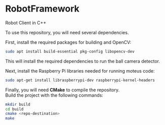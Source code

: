 # RobotFramework
Robot Client in C++

To use this repository, you will need several dependencies.  

First, install the required packages for building and OpenCV:

```bash
sudo apt install build-essential pkg-config libopencv-dev
```

This will install the required dependencies to run the ball camera detector.  

Next, install the Raspberry Pi libraries needed for running moteus code:

```bash
sudo apt-get install libraspberrypi-dev raspberrypi-kernel-headers
```

Finally, you will need **CMake** to compile the repository.  
Build the project with the following commands:

```bash
mkdir build
cd build
cmake <repo-destination>
make
```